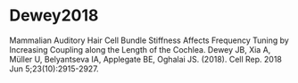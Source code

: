 # Dewey2018

Mammalian Auditory Hair Cell Bundle Stiffness Affects Frequency Tuning by Increasing Coupling along the Length of the Cochlea.  Dewey JB, Xia A, Müller U, Belyantseva IA, Applegate BE, Oghalai JS. (2018). Cell Rep. 2018 Jun 5;23(10):2915-2927.
